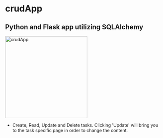 # crudApp
<h2>Python and Flask app utilizing SQLAlchemy</h2>
<img width="264" alt="crudApp" src="https://user-images.githubusercontent.com/67658785/171664507-176fb806-abc5-4728-aeb0-d88577775048.png">
<ul>
  <li>Create, Read, Update and Delete tasks. Clicking 'Update' will bring you to the task specific page in order to change the content.</li>
</ul>
